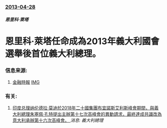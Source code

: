 ### [2013-04-28](/news/2013/04/28/index.md)

##### 恩里科·萊塔
#  恩里科·萊塔任命成為2013年義大利國會選舉後首位義大利總理。




### 信息来源:

1. [金融時報](http://www.ftchinese.com/story/001050134) [IMG](http://i.ftimg.net/picture/9/000035699_piclink_272_153.jpg)

### 有关:

1. [印度总理纳伦德拉·莫迪於2018年二十國集團布宜諾斯艾利斯峰會期間，與義大利總理朱塞佩·孔特提出主辦第十七次高峰會的異動請求，最終達成共識改為意大利承辦第十六次高峰會。 ](/zh/news/2018/12/1/印度总理纳伦德拉-莫迪於2018年二十國集團布宜諾斯艾利斯峰會期間-與義大利總理朱塞佩-孔特提出主辦第十七次高峰會的異動.md) _消息: 義大利總理_
